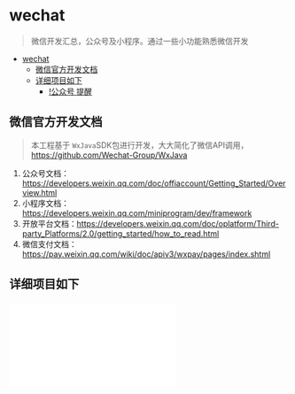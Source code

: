 # wechat

> 微信开发汇总，公众号及小程序。通过一些小功能熟悉微信开发

- [wechat](#wechat)
	- [微信官方开发文档](#微信官方开发文档)
	- [详细项目如下](#详细项目如下)
		- [!公众号 提醒](#)

## 微信官方开发文档
> 本工程基于 `WxJava`SDK包进行开发，大大简化了微信API调用，https://github.com/Wechat-Group/WxJava

1. 公众号文档：https://developers.weixin.qq.com/doc/offiaccount/Getting_Started/Overview.html
2. 小程序文档：https://developers.weixin.qq.com/miniprogram/dev/framework
3. 开放平台文档：https://developers.weixin.qq.com/doc/oplatform/Third-party_Platforms/2.0/getting_started/how_to_read.html
4. 微信支付文档：https://pay.weixin.qq.com/wiki/doc/apiv3/wxpay/pages/index.shtml

## 详细项目如下

### ![公众号 提醒](./wechat-offiaccount/README.md)
